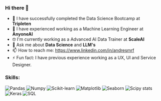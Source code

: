 ### Hi there 👋


- 🎉 I have successfully completed the Data Science Bootcamp at **Tripleten**
- 🌱 I have experienced working as a Machine Learning Engineer at **AnyoneAI**
- 🤓 I'm currently working as a Advanced AI Data Trainer at **ScaleAI**
- 💬 Ask me about **Data Science** and **LLM's**
- 📫 How to reach me: https://www.linkedin.com/in/andresmrf
- ⚡ Fun fact: I have previous experience working as a UX, UI and Service Designer.

### Skills:

![Pandas](https://img.shields.io/badge/Pandas-white?logo=python)
![Numpy](https://img.shields.io/badge/Numpy-white?logo=python)
![Scikit-learn](https://img.shields.io/badge/Scikit_learn-white?logo=scikit-learn)
![Matplotlib](https://img.shields.io/badge/Matplotlib-white?logo=python)
![Seaborn](https://img.shields.io/badge/Seaborn-white?logo=python)
![Scipy stats](https://img.shields.io/badge/Scipy_stats-white?logo=scipy)
![Keras](https://img.shields.io/badge/Keras-white?logo=keras)
![SQL](https://img.shields.io/badge/SQL-white?logo=sql)
